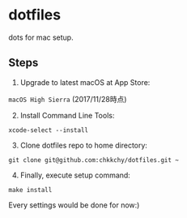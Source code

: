 # dotfiles

dots for mac setup.

## Steps

1. Upgrade to latest macOS at App Store:

`macOS High Sierra` (2017/11/28時点)

2. Install Command Line Tools:

```
xcode-select --install
```

3. Clone dotfiles repo to home directory:

```
git clone git@github.com:chkkchy/dotfiles.git ~
```

4. Finally, execute setup command:

```
make install
```

Every settings would be done for now:)
